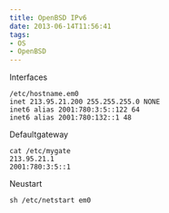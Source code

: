 ```yaml
---
title: OpenBSD IPv6
date: 2013-06-14T11:56:41
tags: 
- OS
- OpenBSD
---
```


Interfaces

    /etc/hostname.em0
    inet 213.95.21.200 255.255.255.0 NONE
    inet6 alias 2001:780:3:5::122 64
    inet6 alias 2001:780:132::1 48

Defaultgateway

    cat /etc/mygate
    213.95.21.1
    2001:780:3:5::1

Neustart

    sh /etc/netstart em0

